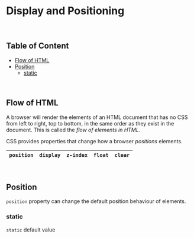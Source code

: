 # **Display and Positioning**

<br>

## **Table of Content**

- [Flow of HTML]()
- [Position]()
  - [static]()

<br>

## **Flow of HTML**

A browser will render the elements of an HTML document that has no CSS from left to right, top to bottom, in the same order as they exist in the document. This is called the _flow of elements in HTML_.

CSS provides properties that change how a browser _positions_ elements.

| `position` | `display` | `z-index` | `float` | `clear` |
| ---------- | --------- | --------- | ------- | ------- |

<br>

## **Position**

`position` property can change the default position behaviour of elements.

### **static**

`static` default value
